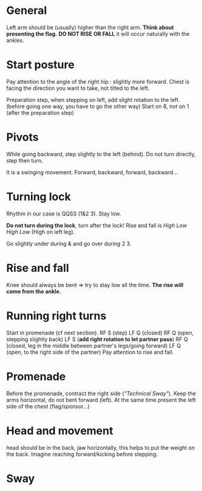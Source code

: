 # General

Left arm should be (usually) higher than the right arm.
**Think about presenting the flag.**
**DO NOT RISE OR FALL** it will occur naturally with the ankles.

# Start posture

Pay attention to the angle of the right hip : slightly more forward.
Chest is facing the direction you want to take, not tilted to the left.

Preparation step, when stepping on left, add slight rotation to the left.
(before going one way, you have to go the other way)
Start on 8, not on 1 (after the preparation step)

# Pivots

While going backward, step slightly to the left (behind).
Do not turn directly, step then turn.

It is a swinging movement. Forward, backward, forward, backward...

# Turning lock

Rhythm in our case is QQSS (1&2 3).
Stay low.

**Do not turn during the lock**, turn after the lock!
Rise and fall is *High Low High Low* (High on left leg).

Go slightly under during & and go over during 2 3.

# Rise and fall

Knee should always be bent => try to stay low all the time.
**The rise will come from the ankle.**

# Running right turns

Start in promenade (cf next section).
RF S (step)
LF Q (closed)
RF Q (open, stepping slightly back)
LF S (**add right rotation to let partner pass**)
RF Q (closed, leg in the middle between partner's legs/going forward)
LF Q (open, to the right side of the partner)
Pay attention to rise and fall.

# Promenade

Before the promenade, contract the right side (*"Technical Sway"*).
Keep the arms horizontal, do not bent forward (left).
At the same time present the left side of the chest (flag/sponsor...)

# Head and movement

head should be in the back, jaw horizontally, this helps to put the weight on the back.
Imagine reaching forward/kicking before stepping.

# Sway
